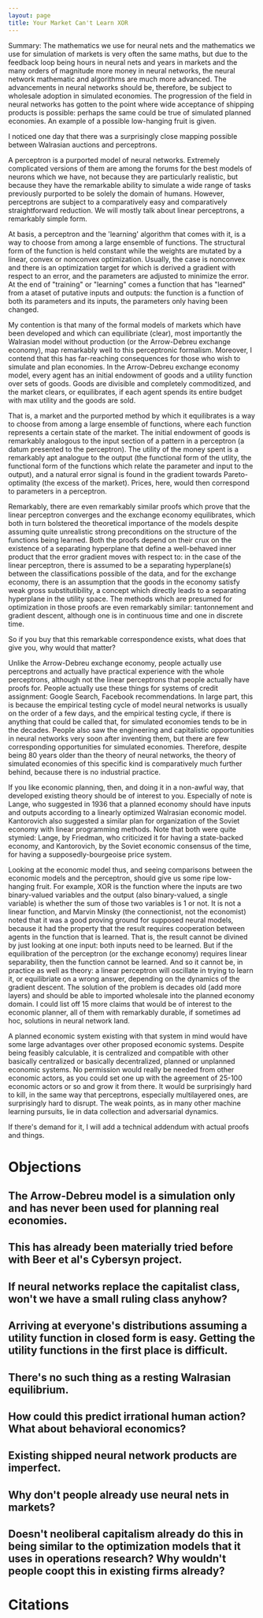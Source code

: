 ```yaml
---
layout: page
title: Your Market Can't Learn XOR
---
```


Summary: The mathematics we use for neural nets and the mathematics we use for simulation of markets is very often the same maths, but due to the feedback loop being hours in neural nets and years in markets and the many orders of magnitude more money in neural networks, the neural network mathematic and algorithms are much more advanced. The advancements in neural networks should be, therefore, be subject to wholesale adoption in simulated economies. The progression of the field in neural networks has gotten to the point where wide acceptance of shipping products is possible: perhaps the same could be true of simulated planned economies. An example of a possible low-hanging fruit is given.

I noticed one day that there was a surprisingly close mapping possible between Walrasian auctions and perceptrons.

A perceptron is a purported model of neural networks. Extremely complicated versions of them are among the forums for the best models of neurons which we have, not because they are particularly realistic, but because they have the remarkable ability to simulate a wide range of tasks previously purported to be solely the domain of humans. However, perceptrons are subject to a comparatively easy and comparatively straightforward reduction. We will mostly talk about linear perceptrons, a remarkably simple form.

At basis, a perceptron and the 'learning' algorithm that comes with it, is a way to choose from among a large ensemble of functions. The structural form of the function is held constant while the weights are mutated by a linear, convex or nonconvex optimization. Usually, the case is nonconvex and there is an optimization target for which is derived a gradient with respect to an error, and the parameters are adjusted to minimize the error. At the end of "training" or "learning" comes a function that has "learned" from a ataset of putative inputs and outputs: the function is a function of both its parameters and its inputs, the parameters only having been changed.

My contention is that many of the formal models of markets which have been developed and which can equilibriate (clear), most importantly the Walrasian model without production (or the Arrow-Debreu exchange economy), map remarkably well to this perceptronic formalism. Moreover, I contend that this has far-reaching consequences for those who wish to simulate and plan economies. In the Arrow-Debreu exchange economy model, every agent has an initial endowment of goods and a utility function over sets of goods. Goods are divisible and completely commoditized, and the market clears, or equilibrates, if each agent spends its entire budget with max utility and the goods are sold.

That is, a market and the purported method by which it equilibrates is a way to choose from among a large ensemble of functions, where each function represents a certain state of the market. The initial endowment of goods is remarkably analogous to the input section of a pattern in a perceptron (a datum presented to the perceptron). The utility of the money spent is a remarkably apt analogue to the output (the functional form of the utlity, the functional form of the functions which relate the parameter and input to the output), and a natural error signal is found in the gradient towards Pareto-optimality (the excess of the market). Prices, here, would then correspond to parameters in a perceptron.

Remarkably, there are even remarkably similar proofs which prove that the linear perceptron converges and the exchange economy equilibrates, which both in turn bolstered the theoretical importance of the models despite assuming quite unrealistic strong preconditions on the structure of the functions being learned. Both the proofs depend on their crux on the existence of a separating hyperplane that define a well-behaved inner product that the error gradient moves with respect to: in the case of the linear perceptron, there is assumed to be a separating hyperplane(s) between the classifications possible of the data, and for the exchange economy, there is an assumption that the goods in the economy satisfy weak gross substitutibility, a concept which directly leads to a separating hyperplane in the utility space. The methods which are presumed for optimization in those proofs are even remarkably similar: tantonnement and gradient descent, although one is in continuous time and one in discrete time.

So if you buy that this remarkable correspondence exists, what does that give you, why would that matter?

Unlike the Arrow-Debreu exchange economy, people actually use perceptrons and actually have practical experience with the whole perceptrons, although not the linear perceptrons that people actually have proofs for. People actually use these things for systems of credit assignment: Google Search, Facebook recommendations. In large part, this is because the empirical testing cycle of model neural networks is usually on the order of a few days, and the empirical testing cycle, if there is anything that could be called that, for simulated economies tends to be in the decades. People also saw the engineering and capitalistic opportunities in neural networks very soon after inventing them, but there are few corresponding opportunities for simulated economies. Therefore, despite being 80 years older than the theory of neural networks, the theory of simulated economies of this specific kind is comparatively much further behind, because there is no industrial practice.

If you like economic planning, then, and doing it in a non-awful way, that developed existing theory should be of interest to you. Especially of note is Lange, who suggested in 1936 that a planned economy should have inputs and outputs according to a linearly optimized Walrasian economic model. Kantorovich also suggested a similar plan for organization of the Soviet economy with linear programming methods. Note that both were quite stymied: Lange, by Friedman, who criticized it for having a state-backed economy, and Kantorovich, by the Soviet economic consensus of the time, for having a supposedly-bourgeoise price system.

Looking at the economic model thus, and seeing comparisons between the economic models and the perceptron, should give us some ripe low-hanging fruit. For example, XOR is the function where the inputs are two binary-valued variables and the output (also binary-valued, a single variable) is whether the sum of those two variables is 1 or not. It is not a linear function, and Marvin Minsky (the connectionist, not the economist) noted that it was a good proving ground for supposed neural models, because it had the property that the result requires cooperation between agents in the function that is learned. That is, the result cannot be divined by just looking at one input: both inputs need to be learned. But if the equilibration of the perceptron (or the exchange economy) requires linear separability, then the function cannot be learned. And so it cannot be, in practice as well as theory: a linear perceptron will oscillate in trying to learn it, or equilibriate on a wrong answer, depending on the dynamics of the gradient descent. The solution of the problem is decades old (add more layers) and should be able to imported wholesale into the planned economy domain. I could list off 15 more claims that would be of interest to the economic planner, all of them with remarkably durable, if sometimes ad hoc, solutions in neural network land.

A planned economic system existing with that system in mind would have some large advantages over other proposed economic systems. Despite being feasibly calculable, it is centralized and compatible with other basically centralized or basically decentralized, planned or unplanned economic systems. No permission would really be needed from other economic actors, as you could set one up with the agreement of 25-100 economic actors or so and grow it from there. It would be surprisingly hard to kill, in the same way that perceptrons, especially multilayered ones, are surprisingly hard to disrupt. The weak points, as in many other machine learning pursuits, lie in data collection and adversarial dynamics.

If there's demand for it, I will add a technical addendum with actual proofs and things.

Objections
====

The Arrow-Debreu model is a simulation only and has never been used for planning real economies.
----

This has already been materially tried before with Beer et al's Cybersyn project.
----

If neural networks replace the capitalist class, won't we have a small ruling class anyhow?
----

Arriving at everyone's distributions assuming a utility function in closed form is easy. Getting the utility functions in the first place is difficult.
---

There's no such thing as a resting Walrasian equilibrium.
---

How could this predict irrational human action? What about behavioral economics?
---

Existing shipped neural network products are imperfect.
---

Why don't people already use neural nets in markets?
---

Doesn't neoliberal capitalism already do this in being similar to the optimization models that it uses in operations research? Why wouldn't people coopt this in existing firms already?
---

Citations
===
